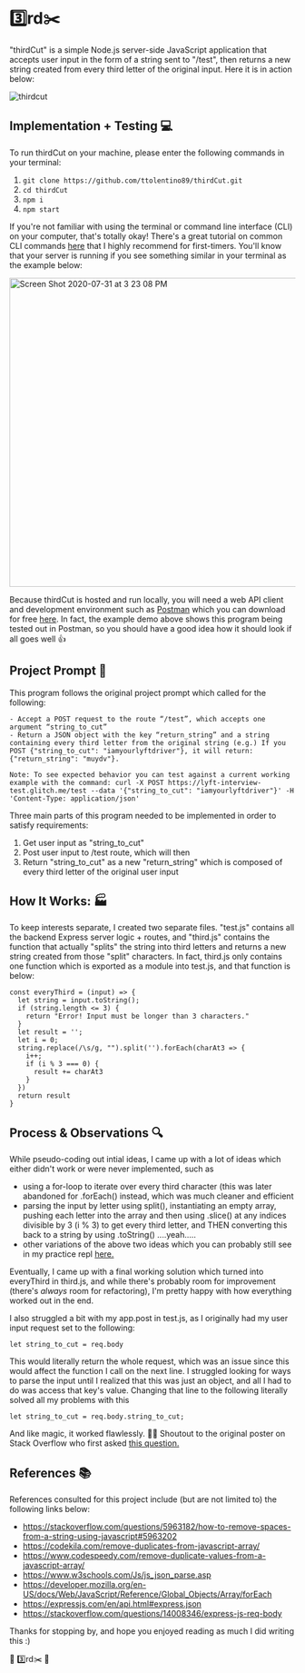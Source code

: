 # :three:rd:scissors:

"thirdCut" is a simple Node.js server-side JavaScript application that accepts user input in the form of a string sent to "/test", then returns a new string created from every third letter of the original input. Here it is in action below:

![thirdcut](https://user-images.githubusercontent.com/27389714/89055547-8e6ecc80-d328-11ea-8667-174522d75041.gif)

## Implementation + Testing :computer:

To run thirdCut on your machine, please enter the following commands in your terminal:

1.  ```git clone https://github.com/ttolentino89/thirdCut.git```
2.  ```cd thirdCut```
3.  ```npm i```
4.  ```npm start```

If you're not familiar with using the terminal or command line interface (CLI) on your computer, that's totally okay! There's a great tutorial on common CLI commands [here](https://blog.galvanize.com/how-to-use-the-terminal-command-line/) that I highly recommend for first-timers. You'll know that your server is running if you see something similar in your terminal as the example below:

<img width="544" alt="Screen Shot 2020-07-31 at 3 23 08 PM" src="https://user-images.githubusercontent.com/27389714/89069763-c9c9c500-d341-11ea-8292-01569bb91567.png">

Because thirdCut is hosted and run locally, you will need a web API client and development environment such as [Postman](https://www.postman.com/) which you can download for free [here](https://www.postman.com/). In fact, the example demo above shows this program being tested out in Postman, so you should have a good idea how it should look if all goes well  :+1:

## Project Prompt :memo:

This program follows the original project prompt which called for the following:

```
- Accept a POST request to the route “/test”, which accepts one argument “string_to_cut”
- Return a JSON object with the key “return_string” and a string containing every third letter from the original string (e.g.) If you POST {"string_to_cut": "iamyourlyftdriver"}, it will return: {"return_string": "muydv"}.

Note: To see expected behavior you can test against a current working example with the command: curl -X POST https://lyft-interview-test.glitch.me/test --data '{"string_to_cut": "iamyourlyftdriver"}' -H 'Content-Type: application/json'
```

Three main parts of this program needed to be implemented in order to satisfy requirements:

1. Get user input as "string_to_cut"
2. Post user input to /test route, which will then
3. Return "string_to_cut" as a new "return_string" which is composed of every third letter of the original user input

## How It Works: :factory:

To keep interests separate, I created two separate files. "test.js" contains all the backend Express server logic + routes, and "third.js" contains the function that actually "splits" the string into third letters and returns a new string created from those "split" characters. In fact, third.js only contains one function which is exported as a module into test.js, and that function is below:

```
const everyThird = (input) => {
  let string = input.toString();
  if (string.length <= 3) {
    return "Error! Input must be longer than 3 characters."
  }
  let result = '';
  let i = 0;
  string.replace(/\s/g, "").split('').forEach(charAt3 => {
    i++;
    if (i % 3 === 0) {
      result += charAt3
    }
  })
  return result
}
```

## Process & Observations :mag:

While pseudo-coding out intial ideas, I came up with a lot of ideas which either didn't work or were never implemented, such as

- using a for-loop to iterate over every third character (this was later abandoned for .forEach() instead, which was much cleaner and efficient
- parsing the input by letter using split(), instantiating an empty array, pushing each letter into the array and then using .slice() at any indices divisible by 3 (i % 3) to get every third letter, and THEN converting this back to a string by using .toString() ....yeah.....
- other variations of the above two ideas which you can probably still see in my practice repl [here.](https://repl.it/repls/PrestigiousImmaculateAccess#index.js)

Eventually, I came up with a final working solution which turned into everyThird in third.js, and while there's probably room for improvement (there's *always* room for refactoring), I'm pretty happy with how everything worked out in the end.

I also struggled a bit with my app.post in test.js, as I originally had my user input request set to the following:

```
let string_to_cut = req.body
```

This would literally return the whole request, which was an issue since this would affect the function I call on the next line. I struggled looking for ways to parse the input until I realized that this was just an object, and all I had to do was access that key's value. Changing that line to the following literally solved all my problems with this

```
let string_to_cut = req.body.string_to_cut;
```

And like magic, it worked flawlessly. :tophat::sparkles:
Shoutout to the original poster on Stack Overflow who first asked [this question.](https://stackoverflow.com/questions/14008346/express-js-req-body)

## References :books:

References consulted for this project include (but are not limited to) the following links below:

- https://stackoverflow.com/questions/5963182/how-to-remove-spaces-from-a-string-using-javascript#5963202
- https://codekila.com/remove-duplicates-from-javascript-array/
- https://www.codespeedy.com/remove-duplicate-values-from-a-javascript-array/
- https://www.w3schools.com/Js/js_json_parse.asp
- https://developer.mozilla.org/en-US/docs/Web/JavaScript/Reference/Global_Objects/Array/forEach
- https://expressjs.com/en/api.html#express.json
- https://stackoverflow.com/questions/14008346/express-js-req-body

Thanks for stopping by, and hope you enjoyed reading as much I did writing this :)

:raised_hands: :three:rd:scissors: :pray:

